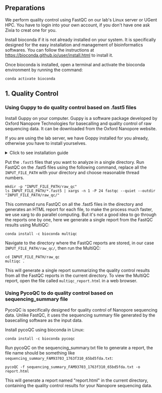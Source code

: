 ## Preparations
We perform quality control using FastQC on our lab's Linux server or UGent HPC. You have to login into your own account, if you don't have one ask Zixia to creat one for you.

Install bioconda if it is not already installed on your system. It is specifically designed for the easy installation and management of bioinformatics softwares. You can follow the instructions at https://bioconda.github.io/user/install.html to install it.

Once bioconda is installed, open a terminal and activate the bioconda environment by running the command:

```
conda activate bioconda
```

## 1. Quality Control

### Using Guppy to do quality control based on .fast5 files

Install Guppy on your computer. Guppy is a software package developed by Oxford Nanopore Technologies for basecalling and quality control of raw sequencing data. It can be downloaded from the Oxford Nanopore website.

If you are using the lab server, we have Goppy installed for you already, otherwise you have to install yourselves.
<details>
  <summary>Click to see installation guide</summary>
  Here is the installation code provided by the ONT official: 

  ```
  sudo apt-get update
  sudo apt-get install wget lsb-release
  export PLATFORM=$(lsb_release -cs)
  wget -O- https://mirror.oxfordnanoportal.com/apt/ont-repo.pub | sudo apt-key add -
  echo "deb http://mirror.oxfordnanoportal.com/apt ${PLATFORM}-stable non-free" | sudo tee /etc/apt/sources.list.d/nanoporetech.sources.list
  sudo apt-get update
  apt-get install ont-guppy-cpu
  ```

  I personally had some problem with the installation from repo, so I downloaded the software from https://nanoporetech.com/downloads/guppy and installed manually:

  ```
  tar -xvzf ont-guppy*.tar.gz
  mv ont-guppy-cpu /opt/ont-guppy-cpu
  sudo chmod 2775 /opt/ont-guppy-cpu/bin
  chmod +x /opt/ont-guppy-cpu/bin/*
  ```
  
  Finally add this line into `/etc/profile`:
  
  ```
  export PATH="$PATH:/opt/ont-guppy-cpu/bin"
  ```
</details>

Put the `.fast5` files that you want to analyze in a single directory. Run FastQC on the .fast5 files using the following command, replace all the `INPUT_FILE_PATH` with your directory and choose reasonable thread numbers.

```
mkdir -p "INPUT_FILE_PATH/raw_qc"
ls INPUT_FILE_PATH/*.fast5 | xargs -n 1 -P 24 fastqc --quiet --outdir "INPUT_FILE_PATH/raw_qc/"
```

This command runs FastQC on all the .fast5 files in the directory and generates an HTML report for each file, to make the process much faster, we use xarg to do parallel computing. But it's not a good idea to go through the reports one by one, here we generate a single report from the FastQC results using MultiQC:

```
conda install -c bioconda multiqc
```

Navigate to the directory where the FastQC reports are stored, in our case `INPUT_FILE_PATH/raw_qc/`, then run the MultiQC:

```
cd INPUT_FILE_PATH/raw_qc
multiqc .
```

This will generate a single report summarizing the quality control results from all the FastQC reports in the current directory. To view the MultiQC report, open the file called `multiqc_report.html` in a web browser.

### Using PycoQC to do quality control based on sequencing_summary file

PycoQC is specifically designed for quality control of Nanopore sequencing data. Unlike FastQC, it uses the sequencing summary file generated by the basecalling software as the input data.

Install pycoQC using bioconda in Linux:

```
conda install -c bioconda pycoqc
```

Run pycoQC on the sequencing_summary.txt file to generate a report, the file name should be something like `sequencing_summary_FAM93703_1763f310_65bd5fda.txt`:

```
pycoQC -f sequencing_summary_FAM93703_1763f310_65bd5fda.txt -o report.html
```

This will generate a report named "report.html" in the current directory, containing the quality control results for your Nanopore sequencing data.
